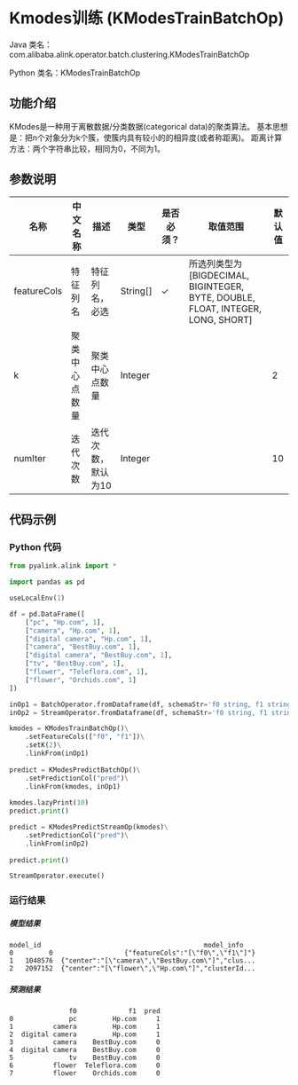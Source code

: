 # Kmodes训练 (KModesTrainBatchOp)
Java 类名：com.alibaba.alink.operator.batch.clustering.KModesTrainBatchOp

Python 类名：KModesTrainBatchOp


## 功能介绍

KModes是一种用于离散数据/分类数据(categorical data)的聚类算法。 基本思想是：把n个对象分为k个簇，使簇内具有较小的的相异度(或者称距离)。 距离计算方法：两个字符串比较，相同为0，不同为1。

## 参数说明
| 名称 | 中文名称 | 描述 | 类型 | 是否必须？ | 取值范围 | 默认值 |
| --- | --- | --- | --- | --- | --- | --- |
| featureCols | 特征列名 | 特征列名，必选 | String[] | ✓ | 所选列类型为 [BIGDECIMAL, BIGINTEGER, BYTE, DOUBLE, FLOAT, INTEGER, LONG, SHORT] |  |
| k | 聚类中心点数量 | 聚类中心点数量 | Integer |  |  | 2 |
| numIter | 迭代次数 | 迭代次数，默认为10 | Integer |  |  | 10 |


## 代码示例
### Python 代码
```python
from pyalink.alink import *

import pandas as pd

useLocalEnv(1)

df = pd.DataFrame([
    ["pc", "Hp.com", 1],
    ["camera", "Hp.com", 1],
    ["digital camera", "Hp.com", 1],
    ["camera", "BestBuy.com", 1],
    ["digital camera", "BestBuy.com", 1],
    ["tv", "BestBuy.com", 1],
    ["flower", "Teleflora.com", 1],
    ["flower", "Orchids.com", 1]
])

inOp1 = BatchOperator.fromDataframe(df, schemaStr='f0 string, f1 string')
inOp2 = StreamOperator.fromDataframe(df, schemaStr='f0 string, f1 string')

kmodes = KModesTrainBatchOp()\
    .setFeatureCols(["f0", "f1"])\
    .setK(2)\
    .linkFrom(inOp1)
    
predict = KModesPredictBatchOp()\
    .setPredictionCol("pred")\
    .linkFrom(kmodes, inOp1)
    
kmodes.lazyPrint(10)
predict.print()

predict = KModesPredictStreamOp(kmodes)\
    .setPredictionCol("pred")\
    .linkFrom(inOp2)
    
predict.print()

StreamOperator.execute()
```

### 运行结果
##### 模型结果
```
model_id                                         model_info
0         0                  {"featureCols":"[\"f0\",\"f1\"]"}
1   1048576  {"center":"[\"camera\",\"BestBuy.com\"]","clus...
2   2097152  {"center":"[\"flower\",\"Hp.com\"]","clusterId...
```

##### 预测结果
```
               f0             f1  pred
0              pc         Hp.com     1
1          camera         Hp.com     1
2  digital camera         Hp.com     1
3          camera    BestBuy.com     0
4  digital camera    BestBuy.com     0
5              tv    BestBuy.com     0
6          flower  Teleflora.com     0
7          flower    Orchids.com     0
```


